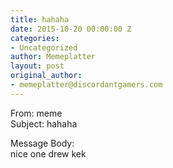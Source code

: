 ```yaml
---
title: hahaha
date: 2015-10-20 00:00:00 Z
categories:
- Uncategorized
author: Memeplatter
layout: post
original_author:
- memeplatter@discordantgamers.com
---
```


From: meme  
Subject: hahaha

Message Body:  
nice one drew kek